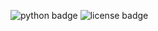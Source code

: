 ![python badge](https://img.shields.io/badge/language-python-blue)
![license badge](https://img.shields.io/badge/license-GPL--2.0--license-brown)
